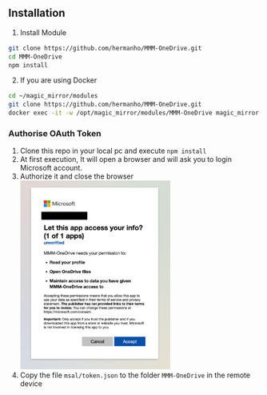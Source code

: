 ## Installation
1. Install Module
```sh
git clone https://github.com/hermanho/MMM-OneDrive.git
cd MMM-OneDrive
npm install
```

2. If you are using Docker
```sh
cd ~/magic_mirror/modules
git clone https://github.com/hermanho/MMM-OneDrive.git
docker exec -it -w /opt/magic_mirror/modules/MMM-OneDrive magic_mirror npm install
```

### Authorise OAuth Token

1. Clone this repo in your local pc and execute `npm install`
2. At first execution, It will open a browser and will ask you to login Microsoft account.
3. Authorize it and close the browser
   <img src="images/authorize.png" width="300">
4. Copy the file `msal/token.json` to the folder `MMM-OneDrive` in the remote device
